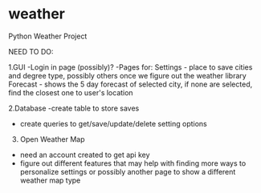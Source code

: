 # weather
Python Weather Project

NEED TO DO:

1.GUI
  -Login in page (possibly)?
  -Pages for:
    Settings - place to save cities and degree type, possibly others once we figure out the weather library
    Forecast - shows the 5 day forecast of selected city, if none are selected, find the closest one to user's location

2.Database
  -create table to store saves
  - create queries to get/save/update/delete setting options
  
3. Open Weather Map
  - need an account created to get api key
  - figure out different features that may help with finding more ways to personalize settings or possibly another page to show a different weather map type
